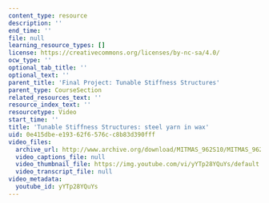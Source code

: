 ```yaml
---
content_type: resource
description: ''
end_time: ''
file: null
learning_resource_types: []
license: https://creativecommons.org/licenses/by-nc-sa/4.0/
ocw_type: ''
optional_tab_title: ''
optional_text: ''
parent_title: 'Final Project: Tunable Stiffness Structures'
parent_type: CourseSection
related_resources_text: ''
resource_index_text: ''
resourcetype: Video
start_time: ''
title: 'Tunable Stiffness Structures: steel yarn in wax'
uid: 0e415dbe-e193-62f6-576c-c8b83d390fff
video_files:
  archive_url: http://www.archive.org/download/MITMAS_962S10/MITMAS_962S10assn9_tunable_vid3_300k.mp4
  video_captions_file: null
  video_thumbnail_file: https://img.youtube.com/vi/yYTp28YQuYs/default.jpg
  video_transcript_file: null
video_metadata:
  youtube_id: yYTp28YQuYs
---
```

